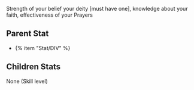Strength of your belief your deity [must have one], knowledge about your faith, effectiveness of your Prayers

## Parent Stat

* {% item "Stat/DIV" %}

## Children Stats

None (Skill level)

